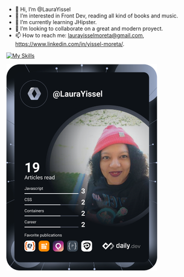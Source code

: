 - 👋 Hi, I’m @LauraYissel
- 👀 I’m interested in Front Dev, reading all kind of books and music.
- 🌱 I’m currently learning JHipster.
- 💞️ I’m looking to collaborate on a great and modern proyect.
- 📫 How to reach me: laurayisselmoreta@gmail.com, https://www.linkedin.com/in/yissel-moreta/.

[![My Skills](https://skillicons.dev/icons?i=js,html,css,nodejs,react,redux,angular,vue,ts,bootstrap,firebase,figma,git,github,jest)](https://skillicons.dev)



<a href="https://app.daily.dev/LauraYissel"><img src="https://github.com/LauraYissel/LauraYissel/blob/main/devcard.svg" width="400" alt="Laura Yissel Moreta Moreta's Dev Card"/></a>
<!---
LauraYissel/LauraYissel is a ✨ special ✨ repository because its `README.md` (this file) appears on your GitHub profile.
You can click the Preview link to take a look at your changes.
--->
